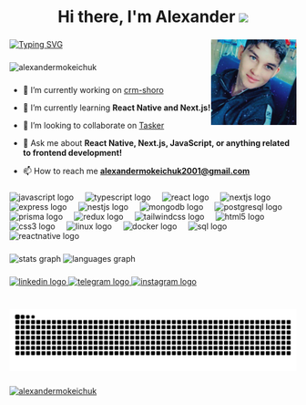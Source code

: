 <h1 align="center">Hi there, I'm Alexander
<img src="https://github.com/blackcater/blackcater/raw/main/images/Hi.gif" height="32"/>
</h1>

###

<img align="right" height="150" src="images/logo.jpg" />

###

[![Typing SVG](https://readme-typing-svg.herokuapp.com?color=%2336BCF7&lines=I+am+a+frontend+developer;I+am+from+Kyrgyzstan🇰🇬;I+love+coding;JavaScript+rocks!&speed=40)](https://git.io/typing-svg)

###

<p align="left"> <img src="https://komarev.com/ghpvc/?username=alexandermokeichuk&label=Profile%20views&color=0e75b6&style=flat" alt="alexandermokeichuk" /> </p>

###

- 🔭 I’m currently working on [crm-shoro](https://github.com/sydykovkanat/crm-shoro)

- 🌱 I’m currently learning ****React Native** and **Next.js**!**

- 👯 I’m looking to collaborate on [Tasker](https://github.com/sydykovkanat?tab=repositories)

- 💬 Ask me about ****React Native**, **Next.js**, **JavaScript**, or anything related to **frontend development**!**

- 📫 How to reach me **alexandermokeichuk2001@gmail.com**

###

<div align="left">
  <img src="https://skillicons.dev/icons?i=js" height="30" alt="javascript logo"  />
  <img width="12" />
  <img src="https://skillicons.dev/icons?i=ts" height="30" alt="typescript logo"  />
  <img width="12" />
  <img src="https://skillicons.dev/icons?i=react" height="30" alt="react logo"  />
  <img width="12" />
  <img src="https://skillicons.dev/icons?i=nextjs" height="30" alt="nextjs logo"  />
  <img width="12" />
  <img src="https://skillicons.dev/icons?i=express" height="30" alt="express logo"  />
  <img width="12" />
  <img src="https://skillicons.dev/icons?i=nestjs" height="30" alt="nestjs logo"  />
  <img width="12" />
  <img src="https://skillicons.dev/icons?i=mongodb" height="30" alt="mongodb logo"  />
  <img width="12" />
  <img src="https://skillicons.dev/icons?i=postgres" height="30" alt="postgresql logo"  />
  <img width="12" />
  <img src="https://skillicons.dev/icons?i=prisma" height="30" alt="prisma logo"  />
  <img width="12" />
  <img src="https://skillicons.dev/icons?i=redux" height="30" alt="redux logo"  />
  <img width="12" />
  <img src="https://skillicons.dev/icons?i=tailwind" height="30" alt="tailwindcss logo"  />
  <img width="12" />
  <img src="https://skillicons.dev/icons?i=html" height="30" alt="html5 logo"  />
  <img width="12" />
  <img src="https://skillicons.dev/icons?i=css" height="30" alt="css3 logo"  />
  <img width="12" />
  <img src="https://skillicons.dev/icons?i=linux" height="30" alt="linux logo" />
  <img width="12" />
  <img src="https://skillicons.dev/icons?i=docker" height="30" alt="docker logo" />
  <img width="12" />
  <img src="https://skillicons.dev/icons?i=sql" height="30" alt="sql logo" />
  <img width="12" />
  <img src="https://skillicons.dev/icons?i=reactnative" height="30" alt="reactnative logo" />
</div>

###

<div align="left">
  <img src="https://github-readme-stats.vercel.app/api?username=AlexanderMokeichuk&hide_title=false&hide_rank=false&show_icons=true&include_all_commits=true&count_private=true&disable_animations=false&theme=rose_pine&locale=en&hide_border=true&custom_title=See%20how%20I%20look" height="190" alt="stats graph"  />
  <img src="https://github-readme-stats.vercel.app/api/top-langs?username=AlexanderMokeichuk&locale=en&hide_title=false&layout=compact&card_width=320&langs_count=5&theme=rose_pine&hide_border=true&custom_title=I%20frequently%20use%20it." height="190" alt="languages graph"  />
</div>

###

<div align="left">
  <a href="#" target="_blank">
    <img src="https://img.shields.io/static/v1?message=LinkedIn&logo=linkedin&label=&color=0077B5&logoColor=white&labelColor=&style=for-the-badge" height="35" alt="linkedin logo"  />
  </a>
  <a href="https://t.me/alexMokei" target="_blank">
    <img src="https://img.shields.io/static/v1?message=Telegram&logo=telegram&label=&color=2CA5E0&logoColor=white&labelColor=&style=for-the-badge" height="35" alt="telegram logo"  />
  </a>
  <a href="https://www.instagram.com/alexandermokeichuk/" target="_blank">
    <img src="https://img.shields.io/static/v1?message=Instagram&logo=instagram&label=&color=E4405F&logoColor=white&labelColor=&style=for-the-badge" height="35" alt="instagram logo"  />
  </a>
</div>

###

<br clear="both">

<img src="https://raw.githubusercontent.com/alexandermokeichuk/alexandermokeichuk/output/snake.svg" alt="Snake animation" />

###

<p align="left"> <a href="https://github.com/ryo-ma/github-profile-trophy"><img src="https://github-profile-trophy.vercel.app/?username=alexandermokeichuk" alt="alexandermokeichuk" /></a> </p>

###

